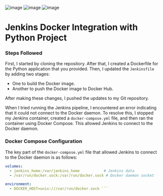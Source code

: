 ![image](https://github.com/user-attachments/assets/c2ad8454-d32d-4c26-ad37-9e46ed9a6bfe)
![image](https://github.com/user-attachments/assets/0e9d5df8-35b9-4cdf-8d0c-54dc7245b89a)
![image](https://github.com/user-attachments/assets/0c8ea0d7-42f7-4aa7-91c9-7d66a8995bb6)

# Jenkins Docker Integration with Python Project

### Steps Followed

First, I started by cloning the repository. After that, I created a Dockerfile for the Python application that you provided. Then, I updated the `Jenkinsfile` by adding two stages:
- One to build the Docker image.
- Another to push the Docker image to Docker Hub.

After making these changes, I pushed the updates to my Git repository.

When I tried running the Jenkins pipeline, I encountered an error indicating that it could not connect to the Docker daemon. To resolve this, I stopped my Jenkins container, created a `docker-compose.yml` file, and then ran the container using Docker Compose. This allowed Jenkins to connect to the Docker daemon.

### Docker Compose Configuration
The key part of the `docker-compose.yml` file that allowed Jenkins to connect to the Docker daemon is as follows:

```yaml
volumes:
  - jenkins_home:/var/jenkins_home           # Jenkins data
  - /var/run/docker.sock:/var/run/docker.sock # Docker daemon socket

environment:
  - DOCKER_HOST=unix:///var/run/docker.sock ```



